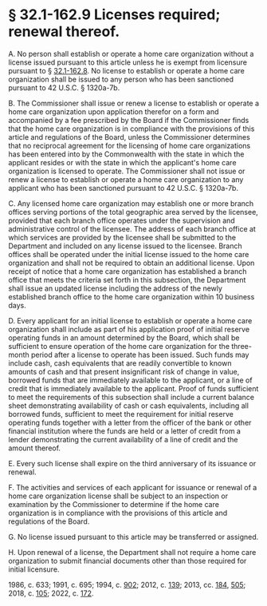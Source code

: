 # § 32.1-162.9 Licenses required; renewal thereof.

<p>A. No person shall establish or operate a home care organization without a license issued pursuant to this article unless he is exempt from licensure pursuant to § <a href='/vacode/32.1-162.8/'>32.1-162.8</a>. No license to establish or operate a home care organization shall be issued to any person who has been sanctioned pursuant to 42 U.S.C. § 1320a-7b.</p><p>B. The Commissioner shall issue or renew a license to establish or operate a home care organization upon application therefor on a form and accompanied by a fee prescribed by the Board if the Commissioner finds that the home care organization is in compliance with the provisions of this article and regulations of the Board, unless the Commissioner determines that no reciprocal agreement for the licensing of home care organizations has been entered into by the Commonwealth with the state in which the applicant resides or with the state in which the applicant's home care organization is licensed to operate. The Commissioner shall not issue or renew a license to establish or operate a home care organization to any applicant who has been sanctioned pursuant to 42 U.S.C. § 1320a-7b.</p><p>C. Any licensed home care organization may establish one or more branch offices serving portions of the total geographic area served by the licensee, provided that each branch office operates under the supervision and administrative control of the licensee. The address of each branch office at which services are provided by the licensee shall be submitted to the Department and included on any license issued to the licensee. Branch offices shall be operated under the initial license issued to the home care organization and shall not be required to obtain an additional license. Upon receipt of notice that a home care organization has established a branch office that meets the criteria set forth in this subsection, the Department shall issue an updated license including the address of the newly established branch office to the home care organization within 10 business days.</p><p>D. Every applicant for an initial license to establish or operate a home care organization shall include as part of his application proof of initial reserve operating funds in an amount determined by the Board, which shall be sufficient to ensure operation of the home care organization for the three-month period after a license to operate has been issued. Such funds may include cash, cash equivalents that are readily convertible to known amounts of cash and that present insignificant risk of change in value, borrowed funds that are immediately available to the applicant, or a line of credit that is immediately available to the applicant. Proof of funds sufficient to meet the requirements of this subsection shall include a current balance sheet demonstrating availability of cash or cash equivalents, including all borrowed funds, sufficient to meet the requirement for initial reserve operating funds together with a letter from the officer of the bank or other financial institution where the funds are held or a letter of credit from a lender demonstrating the current availability of a line of credit and the amount thereof.</p><p>E. Every such license shall expire on the third anniversary of its issuance or renewal.</p><p>F. The activities and services of each applicant for issuance or renewal of a home care organization license shall be subject to an inspection or examination by the Commissioner to determine if the home care organization is in compliance with the provisions of this article and regulations of the Board.</p><p>G. No license issued pursuant to this article may be transferred or assigned.</p><p>H. Upon renewal of a license, the Department shall not require a home care organization to submit financial documents other than those required for initial licensure. </p><p>1986, c. 633; 1991, c. 695; 1994, c. <a href='http://lis.virginia.gov/cgi-bin/legp604.exe?941+ful+CHAP0902'>902</a>; 2012, c. <a href='http://lis.virginia.gov/cgi-bin/legp604.exe?121+ful+CHAP0139'>139</a>; 2013, cc. <a href='http://lis.virginia.gov/cgi-bin/legp604.exe?131+ful+CHAP0184'>184</a>, <a href='http://lis.virginia.gov/cgi-bin/legp604.exe?131+ful+CHAP0505'>505</a>; 2018, c. <a href='http://lis.virginia.gov/cgi-bin/legp604.exe?181+ful+CHAP0105'>105</a>; 2022, c. <a href='http://lis.virginia.gov/cgi-bin/legp604.exe?221+ful+CHAP0172'>172</a>.</p>
